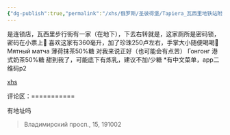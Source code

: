 ```yaml
---
{"dg-publish":true,"permalink":"/xhs/俄罗斯/圣彼得堡/Tapiera_瓦西里地铁站附近/","tags":["rednote","圣彼得堡"],"created":"2025-03-17T22:00:24.055+08:00","updated":"2025-03-20T22:46:14.543+08:00"}
---
```


 

是连锁店，瓦西里步行街有一家（在地下），下去右转就是，这家厕所是密码锁，密码在小票上🤣
喜欢这家有360毫升，加了珍珠250卢左右，手掌大小随便喝喝🥳
Мятный матча 薄荷抹茶50%糖 对我来说正好（也可能会有点苦）
Гонгонг 港式奶茶50%糖 甜到我了，可能底下有炼乳，建议不加/少糖
*有中文菜单，app二维码p2

[xhs](https://www.xiaohongshu.com/explore/6509d7bc000000001302ac22?xsec_token=ABOzoTa8nDllkQaR4hva53VhWcwfK2kddj6nQgkOAetsY=&xsec_source=pc_user)

评论区：===========

有地址吗

> Владимирский просп., 15, 191002